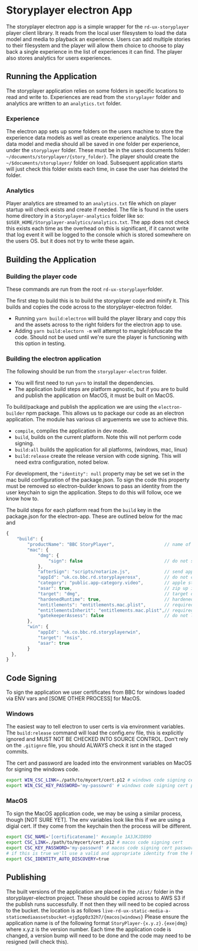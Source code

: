 # Storyplayer electron App

The storyplayer electron app is a simple wrapper for the `rd-ux-storyplayer` player client library. It reads from the local user filesystem to load the data model and media to playback an experience. Users can add multiple stories to their filesystem and the player will allow them choice to choose to play back a single experience in the list of experiences it can find. The player also stores analytics for users experiences.


## Running the Application

The storyplayer application relies on some folders in specific locations to read and write to. Experiences are read from the `storyplayer` folder and analytics are written to an `analytics.txt` folder.

### Experience
The electron app sets up some folders on the users machine to store the experience data models as well as create experience analytics. The local data model and media should all be saved in one folder per experience, under the `storyplayer` folder. These must be in the users documents folder: `~/documents/storyplayer/{story_folder}`. The player should create the `~/$documents/storuplayer/` folder on load. Subsequent application starts will just check this folder exists each time, in case the user has deleted the folder.

### Analytics
Player analytics are streamed to an `analytics.txt` file  which on player startup will check exists and create if needed. The file is found in the users home directory in a `Storyplayer-analytics` folder like so: `$USER_HOME/Storyplayer-analytics/analytics.txt`. The app does not check this exists each time as the overhead on this is significant, if it cannot write that log event it will be logged to the console which is stored somewhere on the users OS. but it does not try to write these again.


## Building the Application

### Building the player code

These commands are run from the root `rd-ux-storyplayer`folder.

The first step to build this is to build the storyplayer code and minify it. This builds and copies the code across to the storyplayer-electron folder. 
* Running `yarn build:electron` will build the player library and copy this and the assets across to the right folders for the electron app to use. 
* Adding `yarn build:electorn -m` will attempt to mangle/obfuscate the code. Should not be used until we're sure the player is functioning with this option in testing.

### Building the electron application

The following should be run from the `storyplayer-electron` folder. 

* You will first need to run `yarn` to install the dependencies. 
* The application build steps are platform agnostic, but if you are to build and publish the application on MacOS, it must be built on MacOS.

To build/package and publish the application we are using the `electron-builder` npm package. This allows us to package our code as an electron application. The module has various cli arguements we use to achieve this.
* `compile`, compiles the application in dev mode.
* `build`, builds on the current platform. Note this will not perform code signing.
* `build:all` builds the application for all platforms, (windows, mac, linux)
* `build:release` create the release version with code signing. This will need extra configuration, noted below.

For development, the  `"identity": null` property may be set we set in the mac build configuration of the package.json. To sign the code this property must be removed so electron-builder knows to pass an identity from the user keychain to sign the application. Steps to do this will follow, oce we know how to.

The build steps for each platform read from the `build` key in the package.json for the electron-app. These are outlined below for the mac and 
```js
{
    "build": {
        "productName": "BBC StoryPlayer",                   // name of the application
        "mac": {
            "dmg": {                                        
                "sign": false                               // do not sign the DMG, just the app
            },
            "afterSign": "scripts/notarize.js",             // send app to Apple for notarization
            "appId": "uk.co.bbc.rd.storyplayerosx",         // do not change - tied to signing process
            "category": "public.app-category.video",        // apple store category, presumably not relevant
            "asar": true,                                   // zip up into an archive
            "target": "dmg",                                // target dmg
            "hardenedRuntime": true,                        // hardened runtimes are a prerequisite for notarisation
            "entitlements": "entitlements.mac.plist",       // required for Electron apps
            "entitlementsInherit": "entitlements.mac.plist",// required for Electron apps
            "gatekeeperAssess": false                       // do not let electron-osx-sign validate the signin (will cause notarization to fail)
        },
        "win": {
            "appId": "uk.co.bbc.rd.storyplayerwin",
            "target": "nsis",
            "asar": true
        }
  },
}
```

## Code Signing

To sign the application we user certificates from BBC for windows loaded via ENV vars and [SOME OTHER PROCESS] for MacOS. 

### Windows
The easiest way to tell electron to user certs is via environment variables. The `build:release` command will load the config.env file, this is explicitly ignored and MUST NOT BE CHECKED INTO SOURCE CONTROL. Don't rely on the `.gitignre` file,  you should ALWAYS check it isnt in the staged commits.

The cert and password are loaded into the environment variables on MacOS for signing the windows code.
```bash
export WIN_CSC_LINK=./path/to/mycert/cert.p12 # windows code signing cert 
export WIN_CSC_KEY_PASSWORD='my-passowrd' # windows code signing cert password
```

### MacOS 

To sign the MacOS application code, we may be using a similar process, though [NOT SURE YET]. The env variables look like this if we are using a digial cert. If they come from the keychain then the process will be different.

```bash
export CSC_NAME='[certificatename]' #example 1A3JKJD89O
export CSC_LINK=./path/to/mycert/cert.p12 # macos code signing cert
export CSC_KEY_PASSWORD='my-passowrd' # macos code signing cert password
# if this is true we'll use a valid and appropriate identity from the keychain in macos
export CSC_IDENTITY_AUTO_DISCOVERY=true 
```

## Publishing

The built versions of the application are placed in the `/dist/` folder in the storyplayer-electron project. These should be copied across to AWS S3 if the publish runs successfully. If not then they will need to be copied across to the bucket. the location is as follows `live-rd-ux-static-media-a-staticmediaassetsbucket-ejg5pp0z32h7/{macos|windows}` Please ensure the application name is of the following format `StoryPlayer-{x.y.z}.{exe|dmg}` where x.y.z is the version number. Each time the application code is changed, a version bump will need to be done and the code may need to be resigned (will check this). 